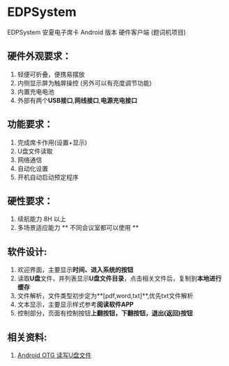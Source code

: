 # EDPSystem</br>
EDPSystem 安夏电子席卡 Android 版本 硬件客户端 (题词机项目) </br>

## 硬件外观要求：</br>

1. 轻便可折叠，便携易摆放</br>
2. 内侧显示屏为触屏操控 (另外可以有亮度调节功能)</br>	
3. 内置充电电池</br>
4. 外部有两个**USB接口**,**网线接口**,**电源充电接口** </br>

## 功能要求：</br>

1. 完成席卡作用(设置+显示)</br>
2. U盘文件读取</br>
3. 网络通信</br>
4. 自动化设置</br>
5. 开机自动启动预定程序</br>

## 硬性要求：</br>

1. 续航能力 8H 以上</br>
2. 多场景适应能力 ** 不同会议室都可以使用 ** </br>

## 软件设计: </br>

1. 欢迎界面，主要显示**时间、进入系统的按钮**</br>
2. 读取**U盘**文件，并列表显示**U盘文件目录**，点击相关文件后，复制到**本地进行缓存** </br>
3. 文件解析，文件类型初步定为**[pdf,word,txt]**,优先txt文件解析 </br>
4. 文本显示，主要显示样式参考**阅读软件APP** </br>
5. 控制部分，页面有控制按钮**上翻按钮，下翻按钮，退出(返回)按钮** </br>



## 相关资料:</br>

1. [Android OTG 读写U盘文件](http://blog.csdn.net/csdn635406113/article/details/70146041)</br>